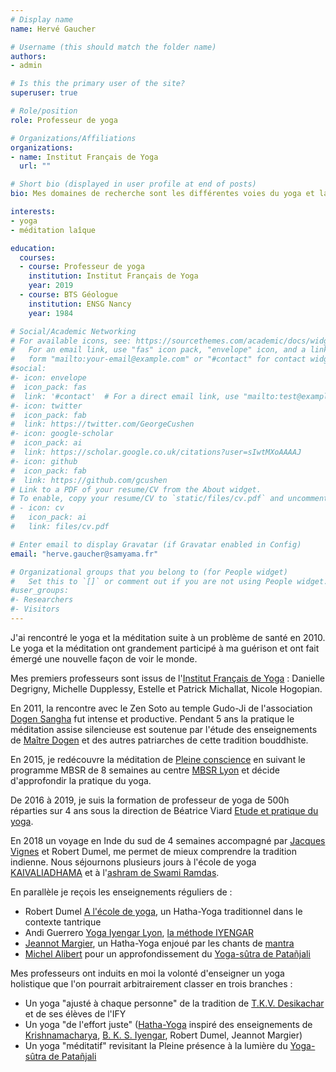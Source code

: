 ```yaml
---
# Display name
name: Hervé Gaucher

# Username (this should match the folder name)
authors:
- admin

# Is this the primary user of the site?
superuser: true

# Role/position
role: Professeur de yoga

# Organizations/Affiliations
organizations:
- name: Institut Français de Yoga
  url: ""

# Short bio (displayed in user profile at end of posts)
bio: Mes domaines de recherche sont les différentes voies du yoga et la méditation

interests:
- yoga
- méditation laîque

education:
  courses:
  - course: Professeur de yoga
    institution: Institut Français de Yoga
    year: 2019
  - course: BTS Géologue
    institution: ENSG Nancy
    year: 1984

# Social/Academic Networking
# For available icons, see: https://sourcethemes.com/academic/docs/widgets/#icons
#   For an email link, use "fas" icon pack, "envelope" icon, and a link in the
#   form "mailto:your-email@example.com" or "#contact" for contact widget.
#social:
#- icon: envelope
#  icon_pack: fas
#  link: '#contact'  # For a direct email link, use "mailto:test@example.org".
#- icon: twitter
#  icon_pack: fab
#  link: https://twitter.com/GeorgeCushen
#- icon: google-scholar
#  icon_pack: ai
#  link: https://scholar.google.co.uk/citations?user=sIwtMXoAAAAJ
#- icon: github
#  icon_pack: fab
#  link: https://github.com/gcushen
# Link to a PDF of your resume/CV from the About widget.
# To enable, copy your resume/CV to `static/files/cv.pdf` and uncomment the lines below.
# - icon: cv
#   icon_pack: ai
#   link: files/cv.pdf

# Enter email to display Gravatar (if Gravatar enabled in Config)
email: "herve.gaucher@samyama.fr"

# Organizational groups that you belong to (for People widget)
#   Set this to `[]` or comment out if you are not using People widget.
#user_groups:
#- Researchers
#- Visitors
---
```

J'ai rencontré le yoga et la méditation suite à un problème de santé en 2010. Le yoga et la méditation ont grandement participé à ma guérison et ont fait émergé une nouvelle façon de voir le monde.

Mes premiers professeurs sont issus de l'[Institut Français de Yoga](http://www.ify.fr/) : Danielle Degrigny, Michelle Dupplessy, Estelle et Patrick Michallat, Nicole Hogopian.

En 2011, la rencontre avec le Zen Soto au temple Gudo-Ji de l'association [Dogen Sangha](http://dogensangha.fr) fut intense et productive. Pendant 5 ans la pratique le méditation assise silencieuse est soutenue par l'étude des enseignements de [Maître Dogen](https://fr.wikipedia.org/wiki/D%C5%8Dgen) et des autres patriarches de cette tradition bouddhiste.

En 2015, je redécouvre la méditation de [Pleine conscience](https://www.association-mindfulness.org/definition-mindfulness.php) en suivant le programme MBSR de 8 semaines au centre [MBSR Lyon](https://mbsrlyon.fr/) et décide d'approfondir la pratique du yoga.

De 2016 à 2019, je suis la formation de professeur de yoga de 500h réparties sur 4 ans sous la direction de Béatrice Viard [Etude et pratique du yoga](http://epyoga.org/spip.php?page=cours-yoga-lyon&id_rubrique=8).

En 2018 un voyage en Inde du sud de 4 semaines accompagné par [Jacques Vignes](http://www.jacquesvigne.com/) et Robert Dumel, me permet de mieux comprendre la tradition indienne. Nous séjournons plusieurs jours à l'école de yoga [KAIVALIADHAMA](https://kdham.com/) et à l'[ashram de Swami Ramdas](http://www.anandashram.org/).

En parallèle je reçois les enseignements réguliers de :

* Robert Dumel [A l'école de yoga](http://www.yogalyon.fr/index.html), un Hatha-Yoga traditionnel dans le contexte tantrique
* Andi Guerrero [Yoga Iyengar Lyon](http://yoga-iyengar-lyon.blogspot.com/), [la méthode IYENGAR](https://www.afyi.fr/La-methode-IYENGAR-R.html)
* [Jeannot Margier](http://www.jeannot-yoga.fr/biographie-jeannot-margier.html), un Hatha-Yoga enjoué par les chants de [mantra](https://fr.wikipedia.org/wiki/Mantra)
* [Michel Alibert](http://www.ify.fr/devenir-enseignant/nos-formateurs/michel-alibert-2/) pour un approfondissement du [Yoga-sûtra de Patañjali](https://fr.wikipedia.org/wiki/Yoga-s%C3%BBtra)

Mes professeurs ont induits en moi la volonté d'enseigner un yoga holistique que l'on pourrait arbitrairement classer en trois branches :

- Un yoga "ajusté à chaque personne" de la tradition de [T.K.V. Desikachar](https://fr.wikipedia.org/wiki/T.K.V._Desikachar)  et de ses élèves de l'IFY
- Un yoga "de l'effort juste" ([Hatha-Yoga](https://fr.wikipedia.org/wiki/Hatha_yoga])  inspiré des enseignements de [Krishnamacharya](https://fr.wikipedia.org/wiki/Tirumalai_Krishnamacharya), [B. K. S. Iyengar](https://fr.wikipedia.org/wiki/Bellur_Krishnamachar_Sundararaja_Iyengar]]==), Robert Dumel, Jeannot Margier)
- Un yoga "méditatif" revisitant la Pleine présence à la lumière du [Yoga-sûtra de Patañjali](https://fr.wikipedia.org/wiki/Yoga-s%C3%BBtra)

